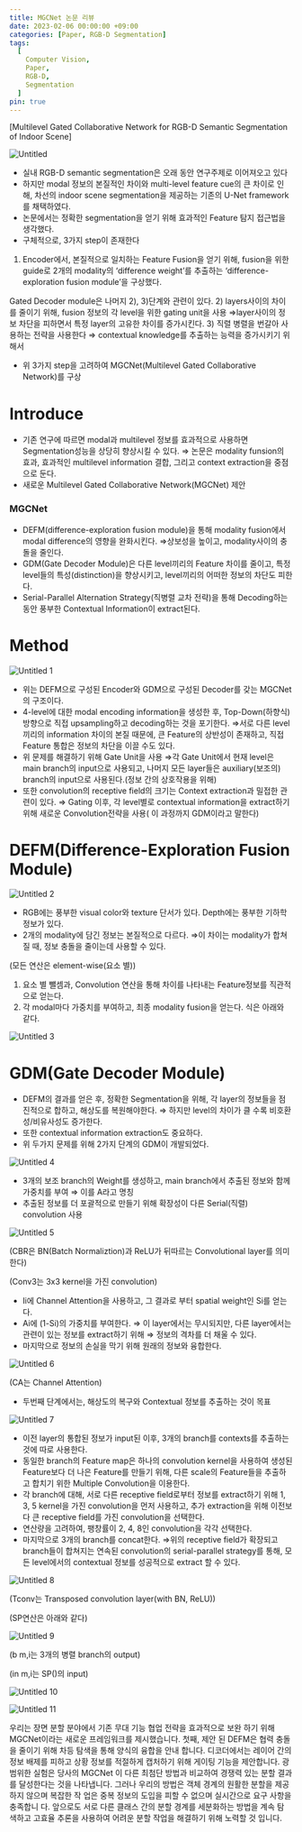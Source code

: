 ```yaml
---
title: MGCNet 논문 리뷰
date: 2023-02-06 00:00:00 +09:00
categories: [Paper, RGB-D Segmentation]
tags:
  [
    Computer Vision,
    Paper,
    RGB-D,
    Segmentation
  ]
pin: true
---
```


[Multilevel Gated Collaborative Network for RGB-D Semantic Segmentation of Indoor Scene]

![Untitled](https://github.com/gihuni99/gihuni99.github.io/assets/90080065/706074dc-f9ae-4c93-9bf0-e5d28bb2129a)

- 실내 RGB-D semantic segmentation은 오래 동안 연구주제로 이어져오고 있다
- 하지만 modal 정보의 본질적인 차이와 multi-level feature cue의 큰 차이로 인해, 차선의 indoor scene segmentation을 제공하는 기존의 U-Net framework를 채택하였다.
- 논문에서는 정확한 segmentation을 얻기 위해 효과적인 Feature 탐지 접근법을 생각했다.
- 구체적으로, 3가지 step이 존재한다
1) Encoder에서, 본질적으로 일치하는 Feature Fusion을 얻기 위해, fusion을 위한 guide로 2개의 modality의 ‘difference weight’를 추출하는 ‘difference-exploration fusion module’을 구상했다.

Gated Decoder module은 나머지 2), 3)단계와 관련이 있다.
2) layers사이의 차이를 줄이기 위해, fusion 정보의 각 level을 위한 gating unit을 사용
⇒layer사이의 정보 차단을 피하면서 특정 layer의 고유한 차이를 증가시킨다.
3) 직렬 병렬을 번갈아 사용하는 전략을 사용한다
⇒ contextual knowledge를 추출하는 능력을 증가시키기 위해서
- 위 3가지 step을 고려하여 MGCNet(Multilevel Gated Collaborative Network)를 구상

# Introduce

- 기존 연구에 따르면 modal과 multilevel 정보를 효과적으로 사용하면 Segmentation성능을 상당히 향상시킬 수 있다.
⇒ 논문은 modality funsion의 효과, 효과적인 multilevel information 결합, 그리고 context extraction을 중점으로 둔다.
- 새로운 Multilevel Gated Collaborative Network(MGCNet) 제안

### MGCNet

- DEFM(difference-exploration fusion module)을 통해 modality fusion에서 modal difference의 영향을 완화시킨다.
⇒상보성을 높이고, modality사이의 충돌을 줄인다.
- GDM(Gate Decoder Module)은 다른 level끼리의 Feature 차이를 줄이고, 특정 level들의 특성(distinction)을 향상시키고, level끼리의 어떠한 정보의 차단도 피한다.
- Serial-Parallel Alternation Strategy(직병렬 교차 전략)을 통해 Decoding하는 동안 풍부한 Contextual Information이 extract된다.

# Method

![Untitled 1](https://github.com/gihuni99/gihuni99.github.io/assets/90080065/7be22c26-480e-48f1-94d2-58fe4ba971f4)

- 위는 DEFM으로 구성된 Encoder와 GDM으로 구성된 Decoder를 갖는 MGCNet의 구조이다.
- 4-level에 대한 modal encoding information을 생성한 후, Top-Down(하향식) 방향으로 직접 upsampling하고 decoding하는 것을 포기한다.
⇒서로 다른 level끼리의 information 차이의 본질 때문에, 큰 Feature의 상반성이 존재하고, 직접 Feature 통합은 정보의 차단을 이끌 수도 있다.
- 위 문제를 해결하기 위해 Gate Unit을 사용
⇒각 Gate Unit에서  현재 level은 main branch의 input으로 사용되고, 나머지 모든 layer들은 auxiliary(보조의) branch의 input으로 사용된다.(정보 간의 상호작용을 위해)
- 또한 convolution의 receptive field의 크기는 Context extraction과 밀접한 관련이 있다.
⇒ Gating 이후, 각 level별로 contextual information을 extract하기 위해 새로운 Convolution전략을 사용( 이 과정까지 GDM이라고 말한다)

# DEFM(Difference-Exploration Fusion Module)

![Untitled 2](https://github.com/gihuni99/gihuni99.github.io/assets/90080065/b4e99a22-a011-41f1-aea8-17d3a798f968)

- RGB에는 풍부한 visual color와 texture 단서가 있다.
Depth에는 풍부한 기하학 정보가 있다.
- 2개의 modality에 담긴 정보는 본질적으로 다르다.
⇒이 차이는 modality가 합쳐질 때, 정보 충돌을 줄이는데 사용할 수 있다.

(모든 연산은 element-wise(요소 별))

1. 요소 별 뺄셈과, Convolution 연산을 통해 차이를 나타내는 Feature정보를 직관적으로 얻는다.
2. 각 modal마다 가중치를 부여하고, 최종 modality fusion을 얻는다. 식은 아래와 같다.

![Untitled 3](https://github.com/gihuni99/gihuni99.github.io/assets/90080065/d56570c6-ac34-4a41-ad85-469d178574ac)

# GDM(Gate Decoder Module)

- DEFM의 결과를 얻은 후, 정확한 Segmentation을 위해, 각 layer의 정보들을 점진적으로 합하고, 해상도를 복원해야한다.
⇒ 하지만 level의 차이가 클 수록 비호환성/비유사성도 증가한다.
- 또한 contextual information extraction도 중요하다.
- 위 두가지 문제를 위해 2가지 단계의 GDM이 개발되었다.

![Untitled 4](https://github.com/gihuni99/gihuni99.github.io/assets/90080065/784a1f90-ff95-4348-b97f-7afd6cc29c49)

- 3개의 보조 branch의 Weight를 생성하고, main branch에서 추출된 정보와 함께 가중치를 부여
⇒ 이를 A라고 명칭
- 추출된 정보를 더 포괄적으로 만들기 위해 확장성이 다른 Serial(직렬) convolution 사용
    
![Untitled 5](https://github.com/gihuni99/gihuni99.github.io/assets/90080065/6d114d8b-68a6-45a3-92fb-9c82cc49a862)
    

(CBR은 BN(Batch Normaliztion)과 ReLU가 뒤따르는 Convolutional layer를 의미한다)

(Conv3는 3x3 kernel을 가진 convolution)

- Ii에 Channel Attention을 사용하고, 그 결과로 부터 spatial weight인 Si를 얻는다.
- Ai에 (1-Si)의 가중치를 부여한다.
⇒ 이 layer에서는 무시되지만, 다른 layer에서는 관련이 있는 정보를 extract하기 위해
⇒ 정보의 격차를 더 채울 수 있다.
- 마지막으로 정보의 손실을 막기 위해 원래의 정보와 융합한다.

![Untitled 6](https://github.com/gihuni99/gihuni99.github.io/assets/90080065/afdfc5e9-43d3-4673-b4da-b5d0d3901acb)

(CA는 Channel Attention)

- 두번째 단계에서는, 해상도의 복구와 Contextual 정보를 추출하는 것이 목표

![Untitled 7](https://github.com/gihuni99/gihuni99.github.io/assets/90080065/f96ae1d9-5447-4c3f-a0a9-c6b683c4ef7d)

- 이전 layer의 통합된 정보가 input된 이후, 3개의 branch를 contexts를 추출하는 것에 따로 사용한다.
- 동일한 branch의 Feature map은 하나의 convolution kernel을 사용하여 생성된 Feature보다 더 나은 Feature를 만들기 위해, 다른 scale의 Feature들을 추출하고 합치기 위한 Multiple Convolution을 이용한다.
- 각 branch에 대해, 서로 다른 receptive field로부터 정보를 extract하기 위해 1, 3, 5 kernel을 가진 convolution을 먼저 사용하고, 추가 extraction을 위해 이전보다 큰 receptive field를 가진 convolution을 선택한다.
- 연산량을 고려하여, 팽창률이 2, 4, 8인 convolution을 각각 선택한다.
- 마지막으로 3개의 branch를 concat한다.
⇒위의 receptive field가 확장되고 branch들이 합쳐지는 연속된 convolution의 serial-parallel strategy를 통해, 모든 level에서의 contextual 정보를 성공적으로 extract 할 수 있다.

![Untitled 8](https://github.com/gihuni99/gihuni99.github.io/assets/90080065/938fd026-4e25-4724-a58e-53c17f8a9568)

(Tconv는 Transposed convolution layer(with BN, ReLU))

(SP연산은 아래와 같다)

![Untitled 9](https://github.com/gihuni99/gihuni99.github.io/assets/90080065/8c3de485-54c8-4a7c-bdf6-9d487c40fc88)

(b m,i는 3개의 병렬 branch의 output)

(in m,i는 SP()의 input)

![Untitled 10](https://github.com/gihuni99/gihuni99.github.io/assets/90080065/13870873-22f0-40ee-9183-d71b5c9b68ce)

![Untitled 11](https://github.com/gihuni99/gihuni99.github.io/assets/90080065/6150e3c4-93aa-4dc4-8eb7-cd2e2015b2d7)

우리는 장면 분할 분야에서 기존 무대 기능 협업 전략을 효과적으로 보완
하기 위해 MGCNet이라는 새로운 프레임워크를 제시했습니다. 첫째, 제안
된 DEFM은 협력 충돌을 줄이기 위해 차등 탐색을 통해 양식의 융합을 안내
합니다. 디코더에서는 레이어 간의 정보 배제를 피하고 상황 정보를 적절하게
캡처하기 위해 게이팅 기능을 제안합니다. 광범위한 실험은 당사의 MGCNet
이 다른 최첨단 방법과 비교하여 경쟁력 있는 분할 결과를 달성한다는 것을
나타냅니다. 그러나 우리의 방법은 객체 경계의 원활한 분할을 제공하지 않으며 복잡한 작
업은 중복 정보의 도입을 피할 수 없으며 실시간으로 요구 사항을 충족합니
다. 앞으로도 서로 다른 클래스 간의 분할 경계를 세분화하는 방법을 계속 탐
색하고 고효율 추론을 사용하여 어려운 분할 작업을 해결하기 위해 노력할 것
입니다.